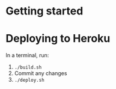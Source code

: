# Getting started

# Deploying to Heroku

In a terminal, run:

1. `./build.sh`
2. Commit any changes
3. `./deploy.sh`
